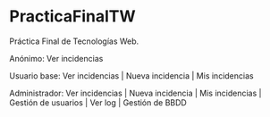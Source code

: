 # PracticaFinalTW

Práctica Final de Tecnologías Web.

Anónimo:
Ver incidencias

Usuario base:
Ver incidencias | Nueva incidencia | Mis incidencias

Administrador:
Ver incidencias | Nueva incidencia | Mis incidencias | Gestión de usuarios | Ver log | Gestión de BBDD
